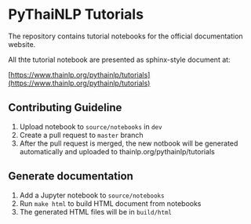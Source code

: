 
# PyThaiNLP Tutorials

The repository contains tutorial notebooks for the official documentation website.

All thte tutorial notebook are presented as sphinx-style document at:

[https://www.thainlp.org/pythainlp/tutorials](https://www.thainlp.org/pythainlp/tutorials)

## Contributing Guideline

1. Upload notebook to `source/notebooks` in  `dev`
2. Create a pull request to `master` branch
3. After the pull request is merged, the new notbook will be generated automatically and uploaded to thainlp.org/pythainlp/tutorials


## Generate documentation

1. Add a Jupyter notebook to `source/notebooks`
2. Run `make html` to build HTML document from notebooks 
3. The generated HTML files will be in `build/html`
